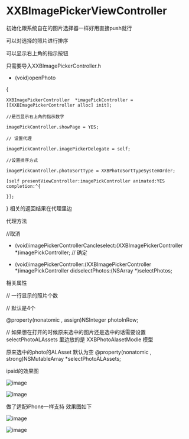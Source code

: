 # XXBImagePickerViewController
初始化跟系统自在的图片选择器一样好用直接push就行

可以对选择的照片进行排序 

可以显示右上角的指示按钮

只需要导入XXBImagePickerController.h


- (void)openPhoto

{
    
    XXBImagePickerController  *imagePickController = [[XXBImagePickerController alloc] init];
    
    //是否显示右上角的指示数字
    
    imagePickController.showPage = YES;
    
    // 设置代理
    
    imagePickController.imagePickerDelegate = self;
    
    //设置排序方式
    
    imagePickController.photoSortType = XXBPhotoSortTypeSystemOrder;
    
    [self presentViewController:imagePickController animated:YES completion:^{
    
    }];

}
相关的返回结果在代理里边

代理方法


//取消

- (void)imagePickerControllerCancleselect:(XXBImagePickerController *)imagePickController;
// 确定

- (void)imagePickerController:(XXBImagePickerController *)imagePickController didselectPhotos:(NSArray *)selectPhotos;

相关属性


//  一行显示的照片个数

//  默认是4个

@property(nonatomic , assign)NSInteger photoInRow;

//  如果想在打开的时候原来选中的图片还是选中的话需要设置 selectPhotoALAssets  里边放的是 XXBPhotoAlasetModle 模型 

原来选中的photo的ALAsset 默认为空
@property(nonatomic , strong)NSMutableArray *selectPhotoALAssets;

ipaid的效果图

![image](./image/1.png)


![image](./image/2.png)

做了适配iPhone一样支持
效果图如下

![image](./image/3.png)


![image](./image/4.png)

